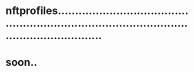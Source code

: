 # nftprofiles.......................................................................................................................
# soon..
